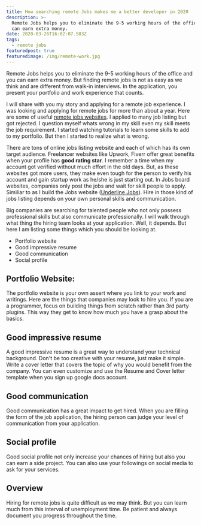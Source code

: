 ```yaml
---
title: How searching remote Jobs makes me a better developer in 2020
description: >-
  Remote Jobs helps you to eliminate the 9-5 working hours of the office and you
  can earn extra money.
date: 2020-03-26T16:02:07.583Z
tags:
  - remote jobs
featuredpost: true
featuredimage: /img/remote-work.jpg
---
```

Remote Jobs helps you to eliminate the 9-5 working hours of the office and you can earn extra money. But finding remote jobs is not as easy as we think and are different from walk-in interviews. In the application, you present your portfolio and work experience that counts.

I will share with you my story and applying for a remote job experience. I was looking and applying for remote jobs for more than about a year. Here are some of useful [remote jobs websites](https://taimoorsattar.dev/blogs/remote-jobs-website). I applied to many job listing but got rejected. I question myself whats wrong in my skill even my skill meets the job requirement. I started watching tutorials to learn some skills to add to my portfolio. But then I started to realize what is wrong.

There are tons of online jobs listing website and each of which has its own target audience. Freelancer websites like Upwork, Fiverr offer great benefits when your profile has **good rating star**. I remember a time when my account got verified without much effort in the old days. But, as these websites got more users, they make even tough for the person to verify his account and gain startup work as he/she is just starting out. In Jobs board websites, companies only post the jobs and wait for skill people to apply. Similiar to as I build the Jobs website ([Underline Jobs](https://www.underlinejobs.com)). Hire in those kind of jobs listing depends on your own personal skills and communication.

Big companies are searching for talented people who not only possess professional skills but also communicate professionally. I will walk through what thing the hiring team looks at your application. Well, it depends. But here I am listing some things which you should be looking at.

* Portfolio website
* Good impressive resume
* Good communication
* Social profile

## Portfolio Website:

The portfolio website is your own assert where you link to your work and writings. Here are the things that companies may look to hire you. If you are a programmer, focus on building things from scratch rather than 3rd party plugins. This way they get to know how much you have a grasp about the basics.

## Good impressive resume

A good impressive resume is a great way to understand your technical background. Don't be too creative with your resume, just make it simple. Write a cover letter that covers the topic of why you would benefit from the company. You can even customize and use the Resume and Cover letter template when you sign up google docs account. 

## Good communication

Good communication has a great impact to get hired. When you are filling the form of the job application, the hiring person can judge your level of communication from your application.

## Social profile

Good social profile not only increase your chances of hiring but also you can earn a side project. You can also use your followings on social media to ask for your services.

## Overview
Hiring for remote jobs is quite difficult as we may think. But you can learn much from this interval of unemployment time. Be patient and always document you progress throughout the time.